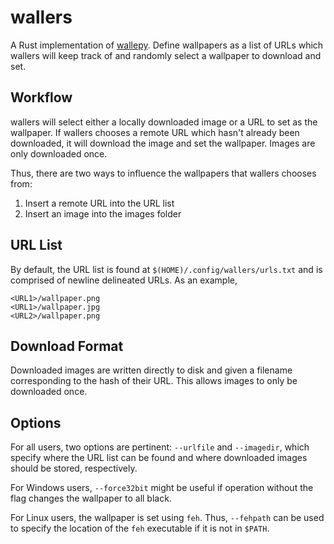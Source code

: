 wallers
=======
A Rust implementation of [wallepy](https://github.com/brandonio21/wallepy). 
Define wallpapers as a list of URLs which wallers will keep track of and randomly
select a wallpaper to download and set.

Workflow
--------
wallers will select either a locally downloaded image or a URL to set as the wallpaper.
If wallers chooses a remote URL which hasn't already been downloaded, it will download the image and set the wallpaper. 
Images are only downloaded once.

Thus, there are two ways to influence the wallpapers that wallers chooses from:
1. Insert a remote URL into the URL list
2. Insert an image into the images folder

URL List
--------
By default, the URL list is found at `$(HOME)/.config/wallers/urls.txt` and is
comprised of newline delineated URLs. As an example,

```
<URL1>/wallpaper.png
<URL1>/wallpaper.jpg
<URL2>/wallpaper.png
```

Download Format
---------------
Downloaded images are written directly to disk and given a filename
corresponding to the hash of their URL. This allows images to only
be downloaded once.

Options
-------
For all users, two options are pertinent: `--urlfile` and `--imagedir`, which specify
where the URL list can be found and where downloaded images should be stored,
respectively.

For Windows users, `--force32bit` might be useful if operation without the flag
changes the wallpaper to all black.

For Linux users, the wallpaper is set using `feh`. Thus, `--fehpath` can be used
to specify the location of the `feh` executable if it is not in `$PATH`.